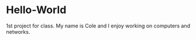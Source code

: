 # Hello-World
1st project for class.
My name is Cole and I enjoy working on computers and networks.
